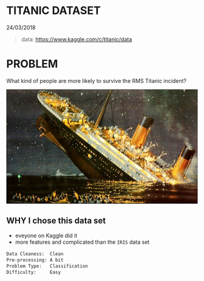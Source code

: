 TITANIC DATASET
===============

24/03/2018

> data: https://www.kaggle.com/c/titanic/data

# PROBLEM

What kind of people are more likely to survive the RMS Titanic incident?

<p align="center"><img src="./img/titanic.png" alt="Drawing"| style="height: 300px;"/></p>

## WHY I chose this data set

* eveyone on Kaggle did it
* more features and complicated than the `IRIS` data set

```
Data Cleaness:  Clean
Pre-processing: A bit
Problem Type:   Classification
Difficulty:     Easy
```
